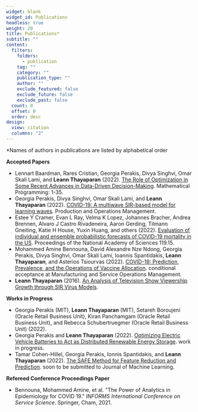 ```yaml
---
widget: blank
widget_id: Publications
headless: true
weight: 20
title: Publications*
subtitle: ""
content:
  filters:
    folders:
      - publication
    tag: ""
    category: ""
    publication_type: ""
    author: ""
    exclude_featured: false
    exclude_future: false
    exclude_past: false
  count: 0
  offset: 0
  order: desc
design:
  view: citation
  columns: "2"
---
```

\*Names of authors in publications are listed by alphabetical order

**Accepted Papers**

* Lennart Baardman, Rares Cristian, Georgia Perakis, Divya Singhvi, Omar Skali Lami, and **Leann Thayaparan** (2022). [The Role of Optimization in Some Recent Advances in Data-Driven Decision-Making](https://leannthayaparan.netlify.app/publication/the-role-of-optimization-in-some-recent-advances-in-data-driven-decision-making/). Mathematical Programming: 1-35.
* Georgia Perakis, Divya Singhvi, Omar Skali Lami, and **Leann Thayaparan** (2022). [COVID-19: A multiwave SIR-based model for learning waves](https://leannthayaparan.netlify.app/publication/covid-19-a-multiwave-sir-based-model-for-learning-waves/). Production and Operations Management.
* Estee Y Cramer, Evan L Ray, Velma K Lopez, Johannes Bracher, Andrea Brennen, Alvaro J Castro Rivadeneira, Aaron Gerding, Tilmann Gneiting, Katie H House, Yuxin Huang, and others (2022). [Evaluation of individual and ensemble probabilistic forecasts of COVID-19 mortality in the US](https://leannthayaparan.netlify.app/publication/evaluation-of-individual-and-ensemble-probabilistic-forecasts-of-covid-19-mortality-in-the-us/). Proceedings of the National Academy of Sciences 119.15.
* Mohammed Amine Bennouna, David Alexandre Nze Ndong, Georgia Perakis, Divya Singhvi, Omar Skali Lami, Ioannis Spantidakis, **Leann Thayaparan**, and Asterios Tsiourvas (2022). [COVID-19: Prediction, Prevalence, and the Operations of Vaccine Allocation](https://leannthayaparan.netlify.app/publication/covid-19-prediction-prevalence-and-the-operations-of-vaccine-allocation/). conditional acceptance at Manufacturing and Service Operations Management.
* **Leann Thayaparan** (2016). [An Analysis of Television Show Viewership Growth through SIR Virus Models](https://leannthayaparan.netlify.app/publication/an-analysis-of-television-show-viewership-growth-through-sir-virus-models/).

**Works in Progress**

* Georgia Perakis (MIT), **Leann Thayaparan** (MIT), Setareh Boroujeni (Oracle Retail Business Unit), Kiran Panchamgam (Oracle Retail Business Unit), and Rebecca Schubertruegmer (Oracle Retail Business Unit) (2022). [](https://leannthayaparan.netlify.app/publication/umotem-upper-bounding-method-for-optimizing-over-tree-ensemble-models/)
* Georgia Perakis and **Leann Thayaparan** (2022). [Optimizing Electric Vehicle Batteries to Act as Distributed Renewable Energy Storage](https://leannthayaparan.netlify.app/publication/optimizing-electric-vehicles-batteries-to-act-as-dis-tributed-renewable-energy-storage/). work in progress.
* Tamar Cohen-Hillel, Georgia Perakis, Ionnis Spantidakis, and **Leann Thayaparan** (2022). [The SAFE Method for Feature Reduction and Prediction](https://leannthayaparan.netlify.app/publication/the-safe-method-for-feature-reduction-and-prediction/). soon to be submitted to Journal of Machine Learning.

**Refereed Conference Proceedings Paper**

* Bennouna, Mohammed Amine, et al. "The Power of Analytics in Epidemiology for COVID 19." *INFORMS International Conference on Service Science*. Springer, Cham, 2021.